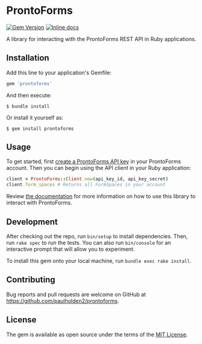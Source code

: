 # ProntoForms

[![Gem Version](https://badge.fury.io/rb/prontoforms.svg)](https://badge.fury.io/rb/prontoforms) [![Inline docs](http://inch-ci.org/github/paulholden2/prontoforms.svg?branch=master)](http://inch-ci.org/github/paulholden2/prontoforms)

A library for interacting with the ProntoForms REST API in Ruby applications.

## Installation

Add this line to your application's Gemfile:

```ruby
gem 'prontoforms'
```

And then execute:

    $ bundle install

Or install it yourself as:

    $ gem install prontoforms

## Usage

To get started, first [create a ProntoForms API key] in your ProntoForms
account. Then you can begin using the API client in your Ruby application:

```rb
client = ProntoForms::Client.new(api_key_id, api_key_secret)
client.form_spaces # Returns all FormSpaces in your account
```

Review [the documentation](https://rubydoc.info/github/paulholden2/prontoforms)
for more information on how to use this library to interact with ProntoForms.

## Development

After checking out the repo, run `bin/setup` to install dependencies. Then,
run `rake spec` to run the tests. You can also run `bin/console` for an
interactive prompt that will allow you to experiment.

To install this gem onto your local machine, run `bundle exec rake install`.

## Contributing

Bug reports and pull requests are welcome on GitHub at https://github.com/paulholden2/prontoforms.

## License

The gem is available as open source under the terms of the [MIT License](https://opensource.org/licenses/MIT).

[create a ProntoForms API key]: https://support.prontoforms.com/hc/en-us/articles/217496468-Setup-an-API-Application-on-ProntoForms#Create
